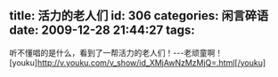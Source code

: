 title: 活力的老人们
id: 306
categories: 闲言碎语
date: 2009-12-28 21:44:27
tags:
---

听不懂唱的是什么，看到了一帮活力的老人们！---老顽童啊！
</br>[youku]http://v.youku.com/v_show/id_XMjAwNzMzMjQ=.html[/youku]

